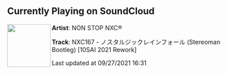 ## Currently Playing on SoundCloud

[<img align="left" width="100" src="https://i1.sndcdn.com/artworks-35TYPx7lkUliNsIE-9QKSMw-t500x500.jpg">](https://soundcloud.com/nonstopnxc/nxc167)

**Artist**: NON STOP NXC® 

**Track**: NXC167 - ノスタルジックレインフォール (Stereoman Bootleg) [10SAI 2021 Rework]

Last updated at 09/27/2021 16:31
